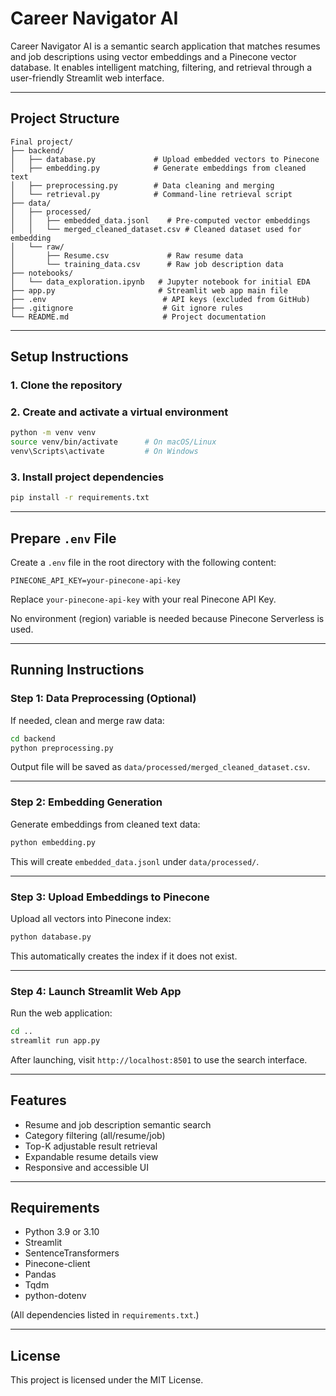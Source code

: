 # Career Navigator AI

Career Navigator AI is a semantic search application that matches resumes and job descriptions using vector embeddings and a Pinecone vector database. It enables intelligent matching, filtering, and retrieval through a user-friendly Streamlit web interface.

---

## Project Structure

```
Final project/
├── backend/
│   ├── database.py             # Upload embedded vectors to Pinecone
│   ├── embedding.py            # Generate embeddings from cleaned text
│   ├── preprocessing.py        # Data cleaning and merging
│   └── retrieval.py            # Command-line retrieval script
├── data/
│   ├── processed/
│   │   ├── embedded_data.jsonl    # Pre-computed vector embeddings
│   │   └── merged_cleaned_dataset.csv # Cleaned dataset used for embedding
│   └── raw/
│       ├── Resume.csv             # Raw resume data
│       └── training_data.csv      # Raw job description data
├── notebooks/
│   └── data_exploration.ipynb   # Jupyter notebook for initial EDA
├── app.py                       # Streamlit web app main file
├── .env                          # API keys (excluded from GitHub)
├── .gitignore                    # Git ignore rules
└── README.md                     # Project documentation
```

---

## Setup Instructions

### 1. Clone the repository

### 2. Create and activate a virtual environment

```bash
python -m venv venv
source venv/bin/activate      # On macOS/Linux
venv\Scripts\activate         # On Windows
```

### 3. Install project dependencies

```bash
pip install -r requirements.txt
```

---

## Prepare `.env` File

Create a `.env` file in the root directory with the following content:

```env
PINECONE_API_KEY=your-pinecone-api-key
```

Replace `your-pinecone-api-key` with your real Pinecone API Key.

No environment (region) variable is needed because Pinecone Serverless is used.

---

## Running Instructions

### Step 1: Data Preprocessing (Optional)

If needed, clean and merge raw data:

```bash
cd backend
python preprocessing.py
```

Output file will be saved as `data/processed/merged_cleaned_dataset.csv`.

---

### Step 2: Embedding Generation

Generate embeddings from cleaned text data:

```bash
python embedding.py
```

This will create `embedded_data.jsonl` under `data/processed/`.

---

### Step 3: Upload Embeddings to Pinecone

Upload all vectors into Pinecone index:

```bash
python database.py
```

This automatically creates the index if it does not exist.

---

### Step 4: Launch Streamlit Web App

Run the web application:

```bash
cd ..
streamlit run app.py
```

After launching, visit `http://localhost:8501` to use the search interface.

---

## Features

- Resume and job description semantic search
- Category filtering (all/resume/job)
- Top-K adjustable result retrieval
- Expandable resume details view
- Responsive and accessible UI

---

## Requirements

- Python 3.9 or 3.10
- Streamlit
- SentenceTransformers
- Pinecone-client
- Pandas
- Tqdm
- python-dotenv

(All dependencies listed in `requirements.txt`.)

---

## License

This project is licensed under the MIT License.
